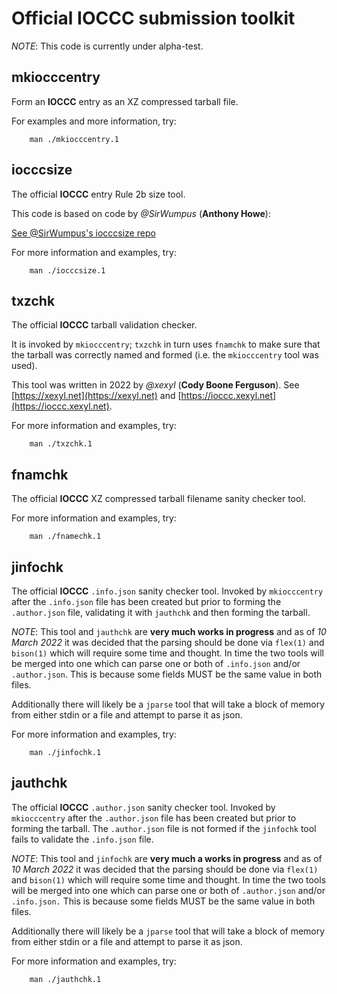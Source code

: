 # Official IOCCC submission toolkit

*NOTE*: This code is currently under alpha-test.


## mkiocccentry

Form an **IOCCC** entry as an XZ compressed tarball file.

For examples and more information, try:


	    man ./mkiocccentry.1


## iocccsize

The official **IOCCC** entry Rule 2b size tool.

This code is based on code by *@SirWumpus* (**Anthony Howe**):

[See @SirWumpus's iocccsize repo](https://github.com/SirWumpus/iocccsize)

For more information and examples, try:


	    man ./iocccsize.1


## txzchk

The official **IOCCC** tarball validation checker.

It is invoked by `mkiocccentry`; `txzchk` in turn uses `fnamchk` to make sure
that the tarball was correctly named and formed (i.e. the `mkiocccentry` tool
was used).


This tool was written in 2022 by *@xexyl* (**Cody Boone Ferguson**). See
[https://xexyl.net](https://xexyl.net) and
[https://ioccc.xexyl.net](https://ioccc.xexyl.net).

For more information and examples, try:


	    man ./txzchk.1


##  fnamchk

The official **IOCCC** XZ compressed tarball filename sanity checker tool.

For more information and examples, try:


	    man ./fnamechk.1


##  jinfochk

The official **IOCCC** `.info.json` sanity checker tool. Invoked by `mkiocccentry`
after the `.info.json` file has been created but prior to forming the
`.author.json` file, validating it with `jauthchk` and then forming the tarball.


*NOTE*: This tool and `jauthchk` are **very much works in progress** and as of
*10 March 2022* it was decided that the parsing should be done via `flex(1)` and
`bison(1)` which will require some time and thought. In time the two tools will
be merged into one which can parse one or both of `.info.json` and/or
`.author.json`. This is because some fields MUST be the same value in both
files.

Additionally there will likely be a `jparse` tool that will take a block of
memory from either stdin or a file and attempt to parse it as json.


For more information and examples, try:


	    man ./jinfochk.1


##  jauthchk

The official **IOCCC** `.author.json` sanity checker tool. Invoked by
`mkiocccentry` after the `.author.json` file has been created but prior to
forming the tarball. The `.author.json` file is not formed if the `jinfochk`
tool fails to validate the `.info.json` file.


*NOTE*: This tool and `jinfochk` are **very much a works in progress** and as of
*10 March 2022* it was decided that the parsing should be done via `flex(1)` and
`bison(1)` which will require some time and thought. In time the two tools will
be merged into one which can parse one or both of `.author.json` and/or
`.info.json.` This is because some fields MUST be the same value in both files.

Additionally there will likely be a `jparse` tool that will take a block of
memory from either stdin or a file and attempt to parse it as json.


For more information and examples, try:


	    man ./jauthchk.1


